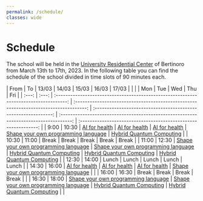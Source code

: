 ```yaml
---
permalink: /schedule/
classes: wide
---
```


# Schedule

The school will be held in the [University Residential Center](https://www.ceub.it/?lang=en) of Bertinoro from March 13th to 17th, 2023.
In the following table you can find the schedule of the school divided in time slots of 90 minutes each.

| From | To | 13/03 | 14/03 | 15/03 | 16/03 | 17/03 |
|       |       |                                          Mon                                          |                                          Tue                                          |                               Wed                               |                                          Thu                                          |                               Fri                               |
| :---: | :---: | :-----------------------------------------------------------------------------------: | :-----------------------------------------------------------------------------------: | :-------------------------------------------------------------: | :-----------------------------------------------------------------------------------: | :-------------------------------------------------------------: |
| 9:00  | 10:30 |                       [AI for health](../courses#ai-for-health)                       |                        [AI for health](/courses#ai-for-health)                        |            [AI for health](../courses#ai-for-health)            | [Shape your own programming language](../courses#shape-your-own-programming-language) | [Hybrid Quantum Computing](../courses#hybrid-quantum-computing) |
| 10:30 | 11:00 |                                         Break                                         |                                         Break                                         |                              Break                              |                                         Break                                         |                              Break                              |
| 11:00 | 12:30 | [Shape your own programming language](../courses#shape-your-own-programming-language) | [Shape your own programming language](../courses#shape-your-own-programming-language) | [Hybrid Quantum Computing](../courses#hybrid-quantum-computing) |            [Hybrid Quantum Computing](../courses#hybrid-quantum-computing)            | [Hybrid Quantum Computing](../courses#hybrid-quantum-computing) |
| 12:30 | 14:00 |                                         Lunch                                         |                                         Lunch                                         |                              Lunch                              |                                         Lunch                                         |                              Lunch                              |
| 14:30 | 16:00 |                       [AI for health](../courses#ai-for-health)                       |                       [AI for health](../courses#ai-for-health)                       |            [AI for health](../courses#ai-for-health)            | [Shape your own programming language](../courses#shape-your-own-programming-language) |                                                                 |
| 16:00 | 16:30 |                                         Break                                         |                                         Break                                         |                              Break                              |                                         Break                                         |                                                                 |
| 16:30 | 18:00 | [Shape your own programming language](../courses#shape-your-own-programming-language) | [Shape your own programming language](../courses#shape-your-own-programming-language) | [Hybrid Quantum Computing](../courses#hybrid-quantum-computing) |            [Hybrid Quantum Computing](../courses#hybrid-quantum-computing)            |                                                                 |
